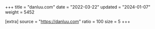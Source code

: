 +++
title = "danluu.com"
date = "2022-03-22"
updated = "2024-01-07"
weight = 5452

[extra]
source = "https://danluu.com"
ratio = 100
size = 5
+++
